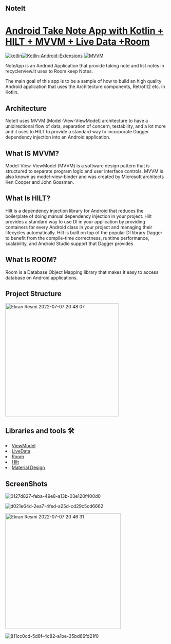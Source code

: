 ## NoteIt
# [ Android Take Note App with Kotlin + HILT + MVVM +  Live Data +Room ](https://github.com/tugceak/NoteIt)

[![kotlin](https://img.shields.io/badge/Kotlin-1.3.xxx-brightgreen.svg)](https://kotlinlang.org/)[![Kotlin-Android-Extensions](https://img.shields.io/badge/Kotlin--Android--Extensions-plugin-red.svg)](https://kotlinlang.org/docs/tutorials/android-plugin.html) [![MVVM](https://img.shields.io/badge/Clean--Code-MVVM-brightgreen.svg)](https://github.com/googlesamples/android-architecture) 


NoteApp is an Android Application that provide taking note
and list notes in recyclerview.It uses to Room keep Notes.

The main goal of this app is to be a sample of how to build an high quality Android application that uses the Architecture components, Retrofit2 etc. in Kotlin.


## Architecture
NoteIt uses MVVM [Model-View-ViewModel] architecture to have a unidirectional flow of data, separation of concern, testability, and a lot more and ıt uses to HILT
to provide a standard way to incorporate Dagger dependency injection into an Android application.


## What IS MVVM?
Model-View-ViewModel (MVVM) is a software design pattern that is structured to separate program logic and user interface controls. MVVM is also known as model-view-binder and was created by Microsoft architects Ken Cooper and John Gossman.
## What Is HILT?
Hilt is a dependency injection library for Android that reduces the boilerplate of doing manual dependency injection in your project.
Hilt provides a standard way to use DI in your application by providing containers for every Android class in your project and managing their lifecycles automatically. Hilt is built on top of the popular DI library Dagger to benefit from the compile-time correctness, runtime performance, scalability, and Android Studio support that Dagger provides
## What Is ROOM?
Room is a Database Object Mapping library that makes it easy to access database on Android applications.

## Project Structure

<img width="352" alt="Ekran Resmi 2022-07-07 20 48 07" src="https://user-images.githubusercontent.com/103635954/177839051-356dacd1-8170-42ad-b94f-f478cefed408.png">


## Libraries and tools 🛠

<li><a href="https://developer.android.com/topic/libraries/architecture/viewmodel">ViewModel</a></li>
<li><a href="https://developer.android.com/topic/libraries/architecture/livedata">LiveData</a></li>
<li><a href="https://square.github.io/retrofit/](https://github.com/androidx-releases/Room">Room</a></li>
<li><a href="https://developer.android.com/training/dependency-injection/hilt-android/">Hilt</a></li>
<li><a href="https://material.io/develop/android/docs/getting-started/">Material Design</a></li>

## ScreenShots
![0127d827-feba-49e8-a13b-03e120f400d0](https://user-images.githubusercontent.com/103635954/177839918-13433d2f-92a7-4c94-9e71-1f7b0093ae3a.jpg)


![d021e64d-2ea7-4fed-a25d-cd29c5cd6662](https://user-images.githubusercontent.com/103635954/177839934-a759d922-8cb7-4846-a558-505178b0fd59.jpg)

<img width="359" alt="Ekran Resmi 2022-07-07 20 46 31" src="https://user-images.githubusercontent.com/103635954/177839957-0405ab35-0273-4df5-9246-47076693f593.png">

![811cc0cd-5d6f-4c82-a1be-35bd66fd21f0](https://user-images.githubusercontent.com/103635954/177840080-6a76a272-9b55-4783-8a31-69f250c00776.jpg)
